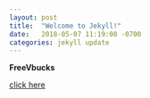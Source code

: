 ```yaml
---
layout: post
title:  "Welcome to Jekyll!"
date:   2018-05-07 11:19:00 -0700
categories: jekyll update
---
```


**FreeVbucks**

[click here][abc]


[abc]: https://www.epicgames.com
